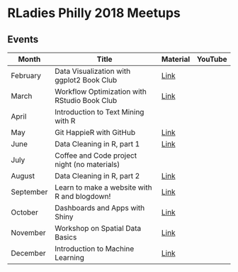 
# RLadies Philly 2018 Meetups

## Events
| Month | Title | Material | YouTube |
|-------|-------|----------|---------|
| February | Data Visualization with ggplot2 Book Club | [Link](2018_02) | |
| March | Workflow Optimization with RStudio Book Club | [Link](2018_03) | |
| April | Introduction to Text Mining with R | | | 
| May | Git HappieR with GitHub | [Link](2018_05) | |
| June | Data Cleaning in R, part 1 | [Link](2018_06) | |
| July | Coffee and Code project night (no materials) | | |
| August | Data Cleaning in R, part 2 | [Link](2018_08) | |
| September | Learn to make a website with R and blogdown! | [Link](2018_09/meetup-summary.md) | |
| October | Dashboards and Apps with Shiny | [Link](2018_10/2018_10_October.md) | |
| November | Workshop on Spatial Data Basics | [Link](2018_11/Spatial_Data_Basics_Presentation) | |
| December | Introduction to Machine Learning | [Link](2018_12) | |

















